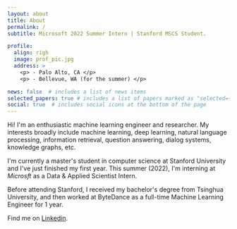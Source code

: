 ```yaml
---
layout: about
title: About
permalink: /
subtitle: Microsoft 2022 Summer Intern | Stanford MSCS Student.

profile:
  align: righ
  image: prof_pic.jpg
  address: >
    <p> - Palo Alto, CA </p>
    <p> - Bellevue, WA (for the summer) </p>

news: false  # includes a list of news items
selected_papers: true # includes a list of papers marked as "selected={true}"
social: true  # includes social icons at the bottom of the page
---
```


Hi! I'm an enthusiastic machine learning engineer and researcher. My interests broadly include machine learning, deep learning, natural language processing, information retrieval, question answering, dialog systems, knowledge graphs, etc.

I'm currently a master's student in computer science at Stanford University and I've just finished my first year. This summer (2022), I'm interning at *Microsft* as a Data & Applied Scientist Intern.

Before attending Stanford, I received my bachelor's degree from Tsinghua University, and then worked at ByteDance as a full-time Machine Learning Engineer for 1 year.

Find me on [Linkedin](https://www.linkedin.com/in/huangkaili/).

<!-- <a href='https://www.linkedin.com/in/huangkaili/'>Contact</a> -->

<!-- Write your biography here. Tell the world about yourself. Link to your favorite [subreddit](http://reddit.com). You can put a picture in, too. The code is already in, just name your picture `prof_pic.jpg` and put it in the `img/` folder.

Put your address / P.O. box / other info right below your picture. You can also disable any these elements by editing `profile` property of the YAML header of your `_pages/about.md`. Edit `_bibliography/papers.bib` and Jekyll will render your [publications page](/al-folio/publications/) automatically.

Link to your social media connections, too. This theme is set up to use [Font Awesome icons](http://fortawesome.github.io/Font-Awesome/) and [Academicons](https://jpswalsh.github.io/academicons/), like the ones below. Add your Facebook, Twitter, LinkedIn, Google Scholar, or just disable all of them. -->
